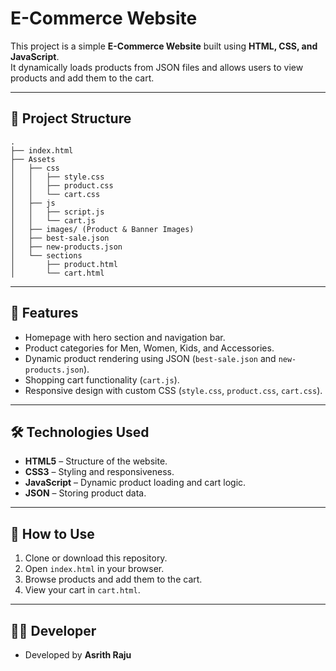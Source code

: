 # E-Commerce Website

This project is a simple **E-Commerce Website** built using **HTML, CSS, and JavaScript**.  
It dynamically loads products from JSON files and allows users to view products and add them to the cart.

---

## 📂 Project Structure

```
.
├── index.html
├── Assets
│   ├── css
│   │   ├── style.css
│   │   ├── product.css
│   │   └── cart.css
│   ├── js
│   │   ├── script.js
│   │   └── cart.js
│   ├── images/ (Product & Banner Images)
│   ├── best-sale.json
│   ├── new-products.json
│   └── sections
│       ├── product.html
│       └── cart.html
```

---

## 🚀 Features

- Homepage with hero section and navigation bar.
- Product categories for Men, Women, Kids, and Accessories.
- Dynamic product rendering using JSON (`best-sale.json` and `new-products.json`).
- Shopping cart functionality (`cart.js`).
- Responsive design with custom CSS (`style.css`, `product.css`, `cart.css`).

---

## 🛠️ Technologies Used

- **HTML5** – Structure of the website.
- **CSS3** – Styling and responsiveness.
- **JavaScript** – Dynamic product loading and cart logic.
- **JSON** – Storing product data.

---

## 📖 How to Use

1. Clone or download this repository.  
2. Open `index.html` in your browser.  
3. Browse products and add them to the cart.  
4. View your cart in `cart.html`.  

---



## 👨‍💻 Developer

- Developed by **Asrith Raju**  
